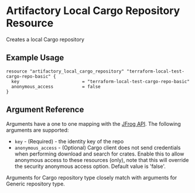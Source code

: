 # Artifactory Local Cargo Repository Resource

Creates a local Cargo repository

## Example Usage

```hcl
resource "artifactory_local_cargo_repository" "terraform-local-test-cargo-repo-basic" {
  key                        = "terraform-local-test-cargo-repo-basic"
  anonymous_access           = false
}
```

## Argument Reference

Arguments have a one to one mapping with the [JFrog API](https://www.jfrog.com/confluence/display/RTF/Repository+Configuration+JSON). The following arguments are supported:

* `key` - (Required) - the identity key of the repo
* `anonymous_access` - (Optional) Cargo client does not send credentials when performing download and search for crates. Enable this to allow anonymous access to these resources (only), note that this will override the security anonymous access option. Default value is 'false'.

Arguments for Cargo repository type closely match with arguments for Generic repository type.
